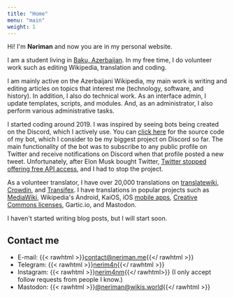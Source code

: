 ```yaml
---
title: "Home"
menu: "main"
weight: 1
---
```


Hi! I'm **Nəriman** and now you are in my personal website.

I am a student living in [Baku, Azerbaijan]. In my free time, I do volunteer work such as editing Wikipedia, translation and coding.

I am mainly active on the Azerbaijani Wikipedia, my main work is writing and editing articles on topics that interest me (technology, software, and history). In addition, I also do technical work. As an interface admin, I update templates, scripts, and modules. And, as an administrator, I also perform various administrative tasks.

I started coding around 2019. I was inspired by seeing bots being created on the Discord, which I actively use. You can [click here] for the source code of my bot, which I consider to be my biggest project on Discord so far. The main functionality of the bot was to subscribe to any public profile on Twitter and receive notifications on Discord when that profile posted a new tweet. Unfortunately, after Elon Musk bought Twitter, [Twitter stopped offering free API access], and I had to stop the project.

As a volunteer translator, I have over 20,000 translations on [translatewiki], [Crowdin], and [Transifex]. I have translations in popular projects such as [MediaWiki], Wikipedia's Android, KaiOS, iOS [mobile apps], [Creative Commons licenses], Gartic.io, and Mastodon.

I haven't started writing blog posts, but I will start soon.

[Baku, Azerbaijan]: https://en.wikipedia.org/wiki/Baku
[click here]: https://github.com/tweetcord/bot
[Twitter stopped offering free API access]: https://x.com/XDevelopers/status/1621026986784337922
[translatewiki]: https://translatewiki.net/wiki/User:Nemoralis
[Crowdin]: https://crowdin.com/profile/nemoralis
[Transifex]: https://app.transifex.com/user/profile/NMW03/
[MediaWiki]: https://translatewiki.net/wiki/Translating:MediaWiki
[mobile apps]: https://translatewiki.net/wiki/Translating:WikimediaMobile
[Creative Commons licenses]: https://wiki.creativecommons.org/wiki/Translating_CC_Deeds
<!-- [Gartic.io]: https://gartic.io/thanks -->

## Contact me

- E-mail: {{< rawhtml >}}<a href="mailto:contact@neriman.me">contact@neriman.me</a>{{</ rawhtml >}}
- Telegram: {{< rawhtml >}}<a href="https://t.me/nerim4n">nerim4n</a>{{</ rawhtml >}}
- Instagram: {{< rawhtml >}}<a href="https://instagram.com/nerim4nm">nerim4nm</a>{{</ rawhtml>}} (I only accept follow requests from people I know.)
- Mastodon: {{< rawhtml >}}<a href="https://wikis.world/@neriman" rel="me">@neriman@wikis.world</a>{{</ rawhtml >}}